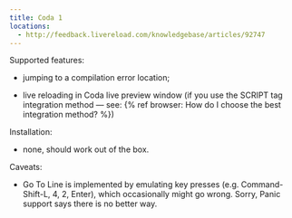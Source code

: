 ```yaml
---
title: Coda 1
locations:
  - http://feedback.livereload.com/knowledgebase/articles/92747
---
```


Supported features:

*   jumping to a compilation error location;

*   live reloading in Coda live preview window (if you use the SCRIPT tag integration method — see: {% ref browser: How do I choose the best integration method? %})

Installation:

*   none, should work out of the box.

Caveats:

*   Go To Line is implemented by emulating key presses (e.g. Command-Shift-L, 4, 2, Enter), which occasionally might go wrong. Sorry, Panic support says there is no better way.
